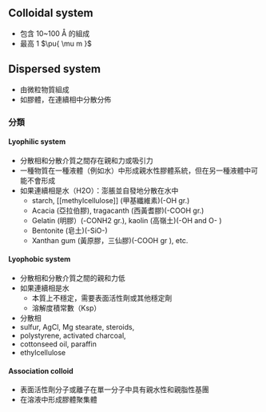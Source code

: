 ## Colloidal system 
- 包含 10~100 Å 的組成
- 最高 1 $\pu{ \mu m }$
## Dispersed system 
- 由微粒物質組成
- 如膠體，在連續相中分散分佈
### 分類
#### Lyophilic system
- 分散相和分散介質之間存在親和力或吸引力
- 一種物質在一種液體（例如水）中形成親水性膠體系統，但在另一種液體中可能不會形成
- 如果連續相是水（H2O）：澎脹並自發地分散在水中
	- starch, [[methylcellulose]] (甲基纖維素)(-OH gr.)
	- Acacia (亞拉伯膠), tragacanth (西黃耆膠)(-COOH gr.)
	- Gelatin (明膠）(-CONH2 gr.), kaolin (高嶺土)(-OH and O- )
	- Bentonite (皂土)(-SiO-)
	- Xanthan gum (黃原膠，三仙膠)(-COOH gr ), etc.
#### Lyophobic system
- 分散相和分散介質之間的親和力低
- 如果連續相是水
	- 本質上不穩定，需要表面活性劑或其他穩定劑
	- 溶解度積常數（Ksp）
- 分散相
- sulfur, AgCl, Mg stearate, steroids,
- polystyrene, activated charcoal,
- cottonseed oil, paraffin
- ethylcellulose
#### Association colloid
- 表面活性劑分子或離子在單一分子中具有親水性和親脂性基團
- 在溶液中形成膠體聚集體